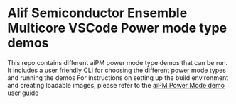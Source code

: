 
# Alif Semiconductor Ensemble Multicore VSCode Power mode type demos

This repo contains different aiPM power mode type demos that can be run. It includes a user friendly CLI for choosing the different power mode types and running the demos
For instructions on setting up the build environment and creating loadable images, please refer to the [aiPM Power Mode demo user guide](Documentation/aiPM_Examples.md) 
